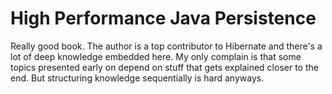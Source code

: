 # High Performance Java Persistence
Really good book. The author is a top contributor to Hibernate and there's a lot of deep knowledge embedded here. My only complain is that some topics presented early on depend on stuff that gets explained closer to the end. But structuring knowledge sequentially is hard anyways.
